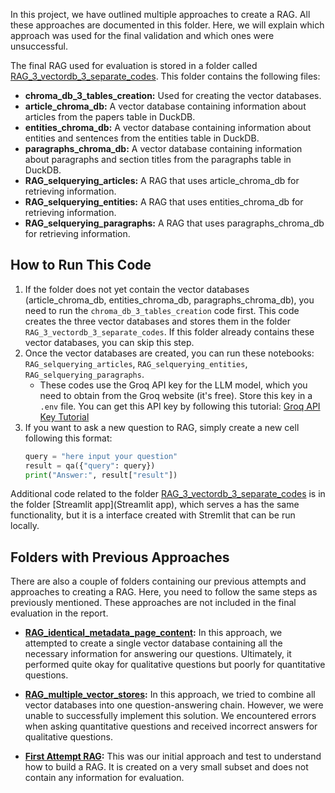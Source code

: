 In this project, we have outlined multiple approaches to create a RAG. All these approaches are documented in this folder. Here, we will explain which approach was used for the final validation and which ones were unsuccessful.

The final RAG used for evaluation is stored in a folder called [RAG_3_vectordb_3_separate_codes](RAG_3_vectordb_3_separate_codes). This folder contains the following files:

- **chroma_db_3_tables_creation:** Used for creating the vector databases.
- **article_chroma_db:** A vector database containing information about articles from the papers table in DuckDB.
- **entities_chroma_db:** A vector database containing information about entities and sentences from the entities table in DuckDB.
- **paragraphs_chroma_db:** A vector database containing information about paragraphs and section titles from the paragraphs table in DuckDB.
- **RAG_selquerying_articles:** A RAG that uses article_chroma_db for retrieving information.
- **RAG_selquerying_entities:** A RAG that uses entities_chroma_db for retrieving information.
- **RAG_selquerying_paragraphs:** A RAG that uses paragraphs_chroma_db for retrieving information.

## How to Run This Code

1. If the folder does not yet contain the vector databases (article_chroma_db, entities_chroma_db, paragraphs_chroma_db), you need to run the `chroma_db_3_tables_creation` code first. This code creates the three vector databases and stores them in the folder `RAG_3_vectordb_3_separate_codes`. If this folder already contains these vector databases, you can skip this step.
2. Once the vector databases are created, you can run these notebooks: `RAG_selquerying_articles`, `RAG_selquerying_entities`, `RAG_selquerying_paragraphs`.
   - These codes use the Groq API key for the LLM model, which you need to obtain from the Groq website (it's free). Store this key in a `.env` file. You can get this API key by following this tutorial: [Groq API Key Tutorial](https://www.youtube.com/watch?v=VmNhDUKMHd4&list=LL&index=1)
3. If you want to ask a new question to RAG, simply create a new cell following this format:
   ```python
   query = "here input your question"
   result = qa({"query": query})
   print("Answer:", result["result"])

Additional code related to the folder [RAG_3_vectordb_3_separate_codes](RAG_3_vectordb_3_separate_codes) is in the folder [Streamlit app](Streamlit app), which serves a has the same functionality, but it is a interface created with Stremlit that can be run locally.

## Folders with Previous Approaches

There are also a couple of folders containing our previous attempts and approaches to creating a RAG. Here, you need to follow the same steps as previously mentioned. These approaches are not included in the final evaluation in the report.

- **[RAG_identical_metadata_page_content](RAG_identical_metadata_page_content):** In this approach, we attempted to create a single vector database containing all the necessary information for answering our questions. Ultimately, it performed quite okay for qualitative questions but poorly for quantitative questions.
  
- **[RAG_multiple_vector_stores](RAG_multiple_vector_stores):** In this approach, we tried to combine all vector databases into one question-answering chain. However, we were unable to successfully implement this solution. We encountered errors when asking quantitative questions and received incorrect answers for qualitative questions.

- **[First Attempt RAG](first_attempt_rag):** This was our initial approach and test to understand how to build a RAG. It is created on a very small subset and does not contain any information for evaluation.



